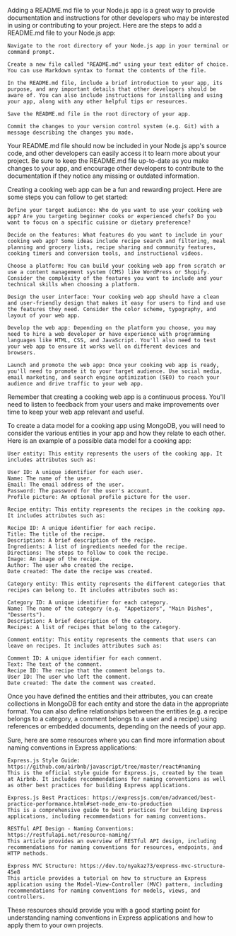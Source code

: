 Adding a README.md file to your Node.js app is a great way to provide documentation and instructions for other developers who may be interested in using or contributing to your project. Here are the steps to add a README.md file to your Node.js app:

    Navigate to the root directory of your Node.js app in your terminal or command prompt.

    Create a new file called "README.md" using your text editor of choice. You can use Markdown syntax to format the contents of the file.

    In the README.md file, include a brief introduction to your app, its purpose, and any important details that other developers should be aware of. You can also include instructions for installing and using your app, along with any other helpful tips or resources.

    Save the README.md file in the root directory of your app.

    Commit the changes to your version control system (e.g. Git) with a message describing the changes you made.

Your README.md file should now be included in your Node.js app's source code, and other developers can easily access it to learn more about your project. Be sure to keep the README.md file up-to-date as you make changes to your app, and encourage other developers to contribute to the documentation if they notice any missing or outdated information.

Creating a cooking web app can be a fun and rewarding project. Here are some steps you can follow to get started:

    Define your target audience: Who do you want to use your cooking web app? Are you targeting beginner cooks or experienced chefs? Do you want to focus on a specific cuisine or dietary preference?

    Decide on the features: What features do you want to include in your cooking web app? Some ideas include recipe search and filtering, meal planning and grocery lists, recipe sharing and community features, cooking timers and conversion tools, and instructional videos.

    Choose a platform: You can build your cooking web app from scratch or use a content management system (CMS) like WordPress or Shopify. Consider the complexity of the features you want to include and your technical skills when choosing a platform.

    Design the user interface: Your cooking web app should have a clean and user-friendly design that makes it easy for users to find and use the features they need. Consider the color scheme, typography, and layout of your web app.

    Develop the web app: Depending on the platform you choose, you may need to hire a web developer or have experience with programming languages like HTML, CSS, and JavaScript. You'll also need to test your web app to ensure it works well on different devices and browsers.

    Launch and promote the web app: Once your cooking web app is ready, you'll need to promote it to your target audience. Use social media, email marketing, and search engine optimization (SEO) to reach your audience and drive traffic to your web app.

Remember that creating a cooking web app is a continuous process. You'll need to listen to feedback from your users and make improvements over time to keep your web app relevant and useful.

To create a data model for a cooking app using MongoDB, you will need to consider the various entities in your app and how they relate to each other. Here is an example of a possible data model for a cooking app:

    User entity: This entity represents the users of the cooking app. It includes attributes such as:

    User ID: A unique identifier for each user.
    Name: The name of the user.
    Email: The email address of the user.
    Password: The password for the user's account.
    Profile picture: An optional profile picture for the user.

    Recipe entity: This entity represents the recipes in the cooking app. It includes attributes such as:

    Recipe ID: A unique identifier for each recipe.
    Title: The title of the recipe.
    Description: A brief description of the recipe.
    Ingredients: A list of ingredients needed for the recipe.
    Directions: The steps to follow to cook the recipe.
    Image: An image of the recipe.
    Author: The user who created the recipe.
    Date created: The date the recipe was created.

    Category entity: This entity represents the different categories that recipes can belong to. It includes attributes such as:

    Category ID: A unique identifier for each category.
    Name: The name of the category (e.g. "Appetizers", "Main Dishes", "Desserts").
    Description: A brief description of the category.
    Recipes: A list of recipes that belong to the category.

    Comment entity: This entity represents the comments that users can leave on recipes. It includes attributes such as:

    Comment ID: A unique identifier for each comment.
    Text: The text of the comment.
    Recipe ID: The recipe that the comment belongs to.
    User ID: The user who left the comment.
    Date created: The date the comment was created.

Once you have defined the entities and their attributes, you can create collections in MongoDB for each entity and store the data in the appropriate format. You can also define relationships between the entities (e.g. a recipe belongs to a category, a comment belongs to a user and a recipe) using references or embedded documents, depending on the needs of your app.

Sure, here are some resources where you can find more information about naming conventions in Express applications:

    Express.js Style Guide: https://github.com/airbnb/javascript/tree/master/react#naming
    This is the official style guide for Express.js, created by the team at Airbnb. It includes recommendations for naming conventions as well as other best practices for building Express applications.

    Express.js Best Practices: https://expressjs.com/en/advanced/best-practice-performance.html#set-node_env-to-production
    This is a comprehensive guide to best practices for building Express applications, including recommendations for naming conventions.

    RESTful API Design - Naming Conventions: https://restfulapi.net/resource-naming/
    This article provides an overview of RESTful API design, including recommendations for naming conventions for resources, endpoints, and HTTP methods.

    Express MVC Structure: https://dev.to/nyakaz73/express-mvc-structure-45e8
    This article provides a tutorial on how to structure an Express application using the Model-View-Controller (MVC) pattern, including recommendations for naming conventions for models, views, and controllers.

These resources should provide you with a good starting point for understanding naming conventions in Express applications and how to apply them to your own projects.

